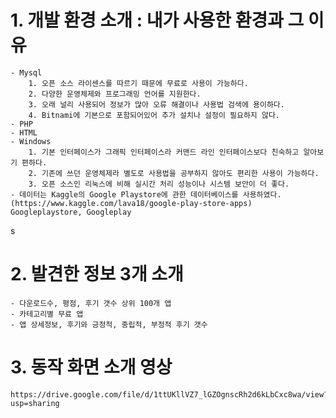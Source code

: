# 1. 개발 환경 소개 : 내가 사용한 환경과 그 이유
    - Mysql
        1. 오픈 소스 라이센스를 따르기 때문에 무료로 사용이 가능하다.
        2. 다양한 운영체제와 프로그래밍 언어를 지원한다.
        3. 오래 널리 사용되어 정보가 많아 오류 해결이나 사용법 검색에 용이하다.
        4. Bitnami에 기본으로 포함되어있어 추가 설치나 설정이 필요하지 않다.
    - PHP
    - HTML
    - Windows
        1. 기본 인터페이스가 그래픽 인터페이스라 커맨드 라인 인터페이스보다 친숙하고 알아보기 편하다.
        2. 기존에 쓰던 운영체제라 별도로 사용법을 공부하지 않아도 편리한 사용이 가능하다.
        3. 오픈 소스인 리눅스에 비해 실시간 처리 성능이나 시스템 보안이 더 좋다.
    - 데이터는 Kaggle의 Google Playstore에 관한 데이터베이스를 사용하였다.(https://www.kaggle.com/lava18/google-play-store-apps) Googleplaystore, Googleplay
s
# 2. 발견한 정보 3개 소개
    - 다운로드수, 평점, 후기 갯수 상위 100개 앱
    - 카테고리별 무료 앱
    - 앱 상세정보, 후기와 긍정적, 중립적, 부정적 후기 갯수

# 3. 동작 화면 소개 영상
    https://drive.google.com/file/d/1ttUKllVZ7_lGZOgnscRh2d6kLbCxc8wa/view?usp=sharing